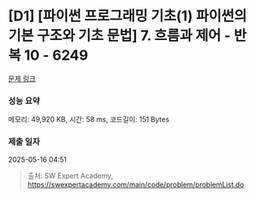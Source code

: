 # [D1] [파이썬 프로그래밍 기초(1) 파이썬의 기본 구조와 기초 문법] 7. 흐름과 제어 - 반복 10 - 6249 

[문제 링크](https://swexpertacademy.com/main/code/problem/problemDetail.do?contestProbId=AWcVDjz64tYDFAU4) 

### 성능 요약

메모리: 49,920 KB, 시간: 58 ms, 코드길이: 151 Bytes

### 제출 일자

2025-05-16 04:51



> 출처: SW Expert Academy, https://swexpertacademy.com/main/code/problem/problemList.do